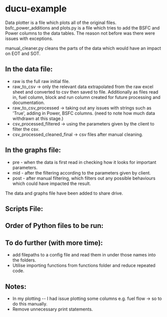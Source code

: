 # ducu-example

Data plotter is a file which plots all of the original files.
bsfc_power_additions and plots.py is a file which tries to add the BSFC and Power columns to the data tables. 
The reason not before was there were issues with exceptions.


manual_cleaner.py 
cleans the parts of the data which would have an impact on EOT and SOT.

In the data file: 
-----------------
- raw is the full raw initial file.
- raw_to_csv -> only the relevant data extrapolated from the raw excel sheet and converted to csv then saved to file. Additionally as files read in, fuel column, block and run column created for future processing and documentation.
- raw_to_csv_processed -> taking out any issues with strings such as 'True', adding in Power, BSFC columns. (need to note how much data withdrawn at this stage.)
- csv_processed_filtered -> using the parameters given by the client to filter the csv.
- csv_processed_cleaned_final -> csv files after manual cleaning.


In the graphs file:
-------------------
- pre - when the data is first read in checking how it looks for important parameters.
- mid - after the filtering according to the parameters given by client.
- post - after manual filtering, which filters out any possible behaviours which could have impacted the result. 

The data and graphs file have been added to share drive. 


Scripts File:
-------------

Order of Python files to be run:
----------------------------------


To do further (with more time):
------------------------------
- add filepaths to a config file and read them in under those names into the folders.
- Utilise importing functions from functions folder and reduce repeated code.


Notes:
-----
- In my plotting -- I had issue plotting some columns e.g. fuel flow -> so to do this manually.
- Remove unnecessary print statements.